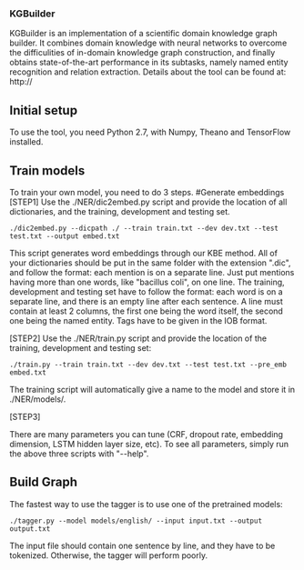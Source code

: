 ### KGBuilder
KGBuilder is an implementation of a scientific domain knowledge graph builder. It combines domain knowledge with neural networks to overcome the difficulities of in-domain knowledge graph construction, and finally obtains state-of-the-art performance in its subtasks, namely named entity recognition and relation extraction. Details about the tool can be found at: http://

## Initial setup
To use the tool, you need Python 2.7, with Numpy, Theano and TensorFlow installed.

## Train models
To train your own model, you need to do 3 steps.
#Generate embeddings
[STEP1] Use the ./NER/dic2embed.py script and provide the location of all dictionaries, and the training, development and testing set.
```
./dic2embed.py --dicpath ./ --train train.txt --dev dev.txt --test test.txt --output embed.txt
```
This script generates word embeddings through our KBE method. All of your dictionaries should be put in the same folder with the extension ".dic", and follow the format: each mention is on a separate line. Just put mentions having more than one words, like "bacillus coli", on one line.
The training, development and testing set have to follow the format: each word is on a separate line, and there is an empty line after each sentence. A line must contain at least 2 columns, the first one being the word itself, the second one being the named entity. Tags have to be given in the IOB format.

[STEP2] Use the ./NER/train.py script and provide the location of the training, development and testing set:
```
./train.py --train train.txt --dev dev.txt --test test.txt --pre_emb embed.txt
```
The training script will automatically give a name to the model and store it in ./NER/models/.

[STEP3]

There are many parameters you can tune (CRF, dropout rate, embedding dimension, LSTM hidden layer size, etc). To see all parameters, simply run the above three scripts with "--help".

## Build Graph
The fastest way to use the tagger is to use one of the pretrained models:
```
./tagger.py --model models/english/ --input input.txt --output output.txt
```
The input file should contain one sentence by line, and they have to be tokenized. Otherwise, the tagger will perform poorly.
